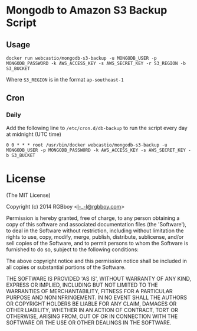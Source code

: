 # Mongodb to Amazon S3 Backup Script

## Usage

`docker run webcastio/mongodb-s3-backup -u MONGODB_USER -p MONGODB_PASSWORD -k AWS_ACCESS_KEY -s AWS_SECRET_KEY -r S3_REGION -b S3_BUCKET`

Where `S3_REGION` is in the format `ap-southeast-1`

## Cron

### Daily

Add the following line to `/etc/cron.d/db-backup` to run the script every day at midnight (UTC time) 

    0 0 * * * root /usr/bin/docker webcastio/mongodb-s3-backup -u MONGODB_USER -p MONGODB_PASSWORD -k AWS_ACCESS_KEY -s AWS_SECRET_KEY -b S3_BUCKET

# License 

(The MIT License)

Copyright (c) 2014 RGBboy &lt;l-_-l@rgbboy.com&gt;

Permission is hereby granted, free of charge, to any person obtaining
a copy of this software and associated documentation files (the
'Software'), to deal in the Software without restriction, including
without limitation the rights to use, copy, modify, merge, publish,
distribute, sublicense, and/or sell copies of the Software, and to
permit persons to whom the Software is furnished to do so, subject to
the following conditions:

The above copyright notice and this permission notice shall be
included in all copies or substantial portions of the Software.

THE SOFTWARE IS PROVIDED 'AS IS', WITHOUT WARRANTY OF ANY KIND,
EXPRESS OR IMPLIED, INCLUDING BUT NOT LIMITED TO THE WARRANTIES OF
MERCHANTABILITY, FITNESS FOR A PARTICULAR PURPOSE AND NONINFRINGEMENT.
IN NO EVENT SHALL THE AUTHORS OR COPYRIGHT HOLDERS BE LIABLE FOR ANY
CLAIM, DAMAGES OR OTHER LIABILITY, WHETHER IN AN ACTION OF CONTRACT,
TORT OR OTHERWISE, ARISING FROM, OUT OF OR IN CONNECTION WITH THE
SOFTWARE OR THE USE OR OTHER DEALINGS IN THE SOFTWARE.
